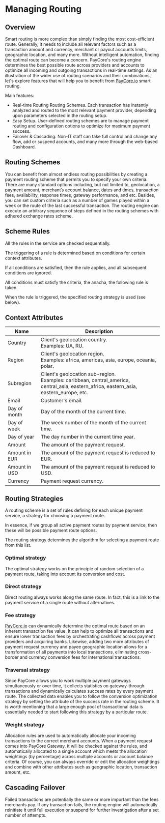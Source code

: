 # Managing Routing

## Overview

Smart routing is more complex than simply finding the most cost-efficient route. Generally, it needs to include all relevant factors such as a transaction amount and currency, merchant or payout accounts limits, geographic location, and many more. Without intelligent automation, finding the optimal route can become a concern. PayCore's routing engine determines the best possible route across providers and accounts to optimize all incoming and outgoing transactions in real-time settings. As an illustration of the wider use of routing scenarios and their combinations, let's explore features that will help you to benefit from [PayCore.io](http://PayCore.io) smart routing.

Main features:

-   Real-time Routing Routing Schemes. Each transaction has instantly analyzed and routed to the most relevant payment provider, depending upon parameters selected in the routing setup.
-   Easy Setup. User-defined routing schemes are to manage payment routing and configuration options to optimize for maximum payment success.
-   Failover & Cascading. Non-IT staff can take full control and change any flow, add or suspend accounts, and many more through the web-based Dashboard.

## Routing Schemes

You can benefit from almost endless routing possibilities by creating a payment routing scheme that permits you to specify your own criteria. There are many standard options including, but not limited to, geolocation, a payment amount, merchant’s account balance, dates and times, transaction fees, availability, response times, gateway performance, and etc. Besides, you can set custom criteria such as a number of games played within a week or the route of the last successful transaction. The routing engine can execute an arbitrary sequence of steps defined in the routing schemes with adhered exchange rates scheme.

## Scheme Rules

All the rules in the service are checked sequentially.

The triggering of a rule is determined based on conditions for certain context attributes.

If all conditions are satisfied, then the rule applies, and all subsequent conditions are ignored.

All conditions must satisfy the criteria, the anacha, the following rule is taken.

When the rule is triggered, the specified routing strategy is used (see below).

## Context Attributes

|Name         |Description                                                                                                                                   |
|-------------|----------------------------------------------------------------------------------------------------------------------------------------------|
|Country      |Client's geolocation country.<br  /> Examples: UA, RU.                                                                                        |
|Region       |Client's geolocation region.<br  /> Examples: africa, americas, asia, europe, oceania, polar.                                                 |
|Subregion    |Client's geolocation sub-region.<br  /> Examples: caribbean, central_america, central_asia, eastern_africa, eastern_asia, eastern_europe, etc.|
|Email        |Customer's email.                                                                                                                             |
|Day of month |Day of the month of the current time.                                                                                                         |
|Day of week  |The week number of the month of the current time.                                                                                             |
|Day of year  |The day number in the current time year.                                                                                                      |
|Amount       |The amount of the payment request.                                                                                                            |
|Amount in EUR|The amount of the payment request is reduced to EUR.                                                                                          |
|Amount in USD|The amount of the payment request is reduced to USD.                                                                                          |
|Currency     |Payment request currency.                                                                                                                     |

## Routing Strategies

A routing scheme is a set of rules defining for each unique payment service, a strategy for choosing a payment route.

In essence, if we group all active payment routes by payment service, then these will be possible payment route options.

The routing strategy determines the algorithm for selecting a payment route from this list.

### Optimal strategy

The optimal strategy works on the principle of random selection of a payment route, taking into account its conversion and cost.

### Direct strategy

Direct routing always works along the same route. In fact, this is a link to the payment service of a single route without alternatives.

### Fee strategy

[PayCore.io](http://PayCore.io) can dynamically determine the optimal route based on an inherent transaction fee value. It can help to optimize all transactions and ensure lower transaction fees by orchestrating cashflows across payment providers and acquiring banks. Likewise, adding two more attributes of payment request currency and payee geographic location allows for a transformation of all payments into local transactions, eliminating cross-border and currency conversion fees for international transactions.

### Traversal strategy

Since PayCore allows you to work multiple payment gateways simultaneously or over time, it collects statistics on gateway-through transactions and dynamically calculates success rates by every payment route. The collected data enables you to follow the conversion optimization strategy by setting the attribute of the success rate in the routing scheme. It is worth mentioning that a large enough pool of transactional data is essentially needed to start following this strategy by a particular route.

### Weight strategy

Allocation rules are used to automatically allocate your incoming transactions to the correct merchant accounts. When a payment request comes into PayCore Gateway, it will be checked against the rules, and automatically allocated to a single account which meets the allocation weightings (by percentage) across multiple accounts or account balance criteria. Of course, you can always override or edit the allocation weightings and combine with other attributes such as geographic location, transaction amount, etc.

## Cascading Failover

Failed transactions are potentially the same or more important than the fees merchants pay. If any transaction fails, the routing engine will automatically reinitiate it until full execution or suspend for further investigation after a set number of attempts.